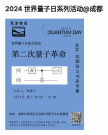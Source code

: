 ## 2024 世界量子日系列活动@成都

<img src="https://github.com/jiyanjiang/My_Physics_Book/blob/main/Quantum/WQD_00.jpg" width="50%">
